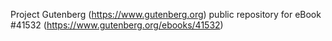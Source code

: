 Project Gutenberg (https://www.gutenberg.org) public repository for eBook #41532 (https://www.gutenberg.org/ebooks/41532)
